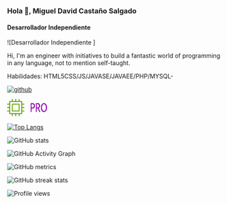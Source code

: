### Hola 👋, Miguel David Castaño Salgado
#### Desarrollador Independiente 
![Desarrollador Independiente ]

Hi, I'm an engineer with initiatives to build a fantastic world of programming in any language, not to mention self-taught.

Habilidades: HTML5CSS/JS/JAVASE/JAVAEE/PHP/MYSQL-

[<img src='https://cdn.jsdelivr.net/npm/simple-icons@3.0.1/icons/github.svg' alt='github' height='40'>](https://github.com/migueldavidcs)  

<a href='https://docs.github.com/en/developers'><img src='https://raw.githubusercontent.com/acervenky/animated-github-badges/master/assets/devbadge.gif' width='40' height='40'></a> <a href='https://github.com/pricing'><img src='https://raw.githubusercontent.com/acervenky/animated-github-badges/master/assets/pro.gif' width='40' height='40'></a> 

[![Top Langs](https://github-readme-stats.vercel.app/api/top-langs/?username=migueldavidcs)](https://github.com/anuraghazra/github-readme-stats)

![GitHub stats](https://github-readme-stats.vercel.app/api?username=migueldavidcs&show_icons=true)  

![GitHub Activity Graph](https://activity-graph.herokuapp.com/graph?username=migueldavidcs)  

![GitHub metrics](https://metrics.lecoq.io/migueldavidcs)  

![GitHub streak stats](https://github-readme-streak-stats.herokuapp.com/?user=migueldavidcs)  

![Profile views](https://gpvc.arturio.dev/migueldavidcs)  




